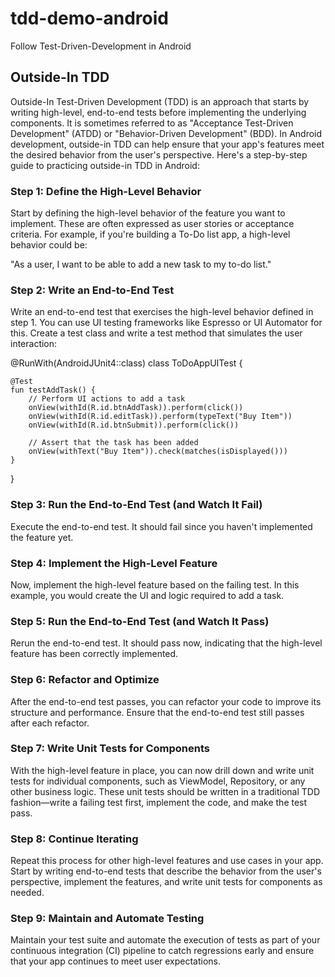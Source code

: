 # tdd-demo-android
Follow Test-Driven-Development in Android

## Outside-In TDD 

Outside-In Test-Driven Development (TDD) is an approach that starts by writing high-level, end-to-end tests before implementing the underlying components. It is sometimes referred to as "Acceptance Test-Driven Development" (ATDD) or "Behavior-Driven Development" (BDD). In Android development, outside-in TDD can help ensure that your app's features meet the desired behavior from the user's perspective. Here's a step-by-step guide to practicing outside-in TDD in Android:

### Step 1: Define the High-Level Behavior

Start by defining the high-level behavior of the feature you want to implement. These are often expressed as user stories or acceptance criteria. For example, if you're building a To-Do list app, a high-level behavior could be:

"As a user, I want to be able to add a new task to my to-do list."

### Step 2: Write an End-to-End Test

Write an end-to-end test that exercises the high-level behavior defined in step 1. You can use UI testing frameworks like Espresso or UI Automator for this. Create a test class and write a test method that simulates the user interaction:

@RunWith(AndroidJUnit4::class)
class ToDoAppUITest {

    @Test
    fun testAddTask() {
        // Perform UI actions to add a task
        onView(withId(R.id.btnAddTask)).perform(click())
        onView(withId(R.id.editTask)).perform(typeText("Buy Item"))
        onView(withId(R.id.btnSubmit)).perform(click())

        // Assert that the task has been added
        onView(withText("Buy Item")).check(matches(isDisplayed()))
    }
}

### Step 3: Run the End-to-End Test (and Watch It Fail)

Execute the end-to-end test. It should fail since you haven't implemented the feature yet.

### Step 4: Implement the High-Level Feature

Now, implement the high-level feature based on the failing test. In this example, you would create the UI and logic required to add a task.

### Step 5: Run the End-to-End Test (and Watch It Pass)

Rerun the end-to-end test. It should pass now, indicating that the high-level feature has been correctly implemented.

### Step 6: Refactor and Optimize

After the end-to-end test passes, you can refactor your code to improve its structure and performance. Ensure that the end-to-end test still passes after each refactor.

### Step 7: Write Unit Tests for Components

With the high-level feature in place, you can now drill down and write unit tests for individual components, such as ViewModel, Repository, or any other business logic. These unit tests should be written in a traditional TDD fashion—write a failing test first, implement the code, and make the test pass.

### Step 8: Continue Iterating

Repeat this process for other high-level features and use cases in your app. Start by writing end-to-end tests that describe the behavior from the user's perspective, implement the features, and write unit tests for components as needed.

### Step 9: Maintain and Automate Testing

Maintain your test suite and automate the execution of tests as part of your continuous integration (CI) pipeline to catch regressions early and ensure that your app continues to meet user expectations.




